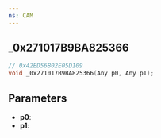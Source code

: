 ```yaml
---
ns: CAM
---
```

## _0x271017B9BA825366

```c
// 0x42ED56B02E05D109
void _0x271017B9BA825366(Any p0, Any p1);
```

## Parameters
* **p0**:
* **p1**:
